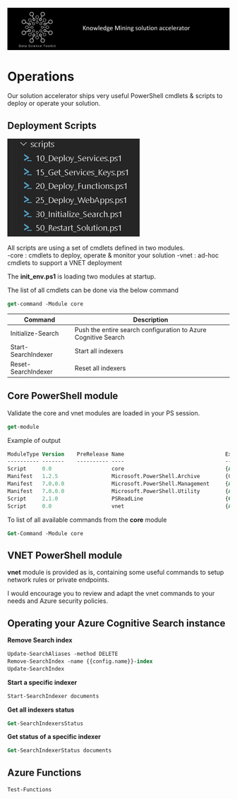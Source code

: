 ![banner](../media/banner.png)

# Operations

Our solution accelerator ships very useful PowerShell cmdlets & scripts to deploy or operate your solution.   

## Deployment Scripts 

![](media/deploy.png)

All scripts are using a set of cmdlets defined in two modules.  
-core : cmdlets to deploy, operate & monitor your solution
-vnet : ad-hoc cmdlets to support a VNET deployment

The __init_env.ps1__ is loading two modules at startup. 

The list of all cmdlets can be done via the below command 
```ps
get-command -Module core
```

| Command | Description |
|--|--|
| Initialize-Search | Push the entire search configuration to Azure Cognitive Search| 
| Start-SearchIndexer | Start all indexers |
| Reset-SearchIndexer | Reset all indexers |

## Core PowerShell module

Validate the core and vnet modules are loaded in your PS session. 

```ps
get-module
```
Example of output
```ps
ModuleType Version    PreRelease Name                                ExportedCommands
---------- -------    ---------- ----                                ----------------
Script     0.0                   core                                {Add-BlobRetryTag, Add-ExtendedParameters, Add-KeyVaultFun… 
Manifest   1.2.5                 Microsoft.PowerShell.Archive        {Compress-Archive, Expand-Archive}
Manifest   7.0.0.0               Microsoft.PowerShell.Management     {Add-Content, Clear-Content, Clear-Item, Clear-ItemPropert… 
Manifest   7.0.0.0               Microsoft.PowerShell.Utility        {Add-Member, Add-Type, Clear-Variable, Compare-Object…}     
Script     2.1.0                 PSReadLine                          {Get-PSReadLineKeyHandler, Get-PSReadLineOption, Remove-PS… 
Script     0.0                   vnet                                {Add-CognitiveSearchIps, Add-CognitiveSearchIpsToGateway, … 

```

To list of all available commands from the **core** module 

```ps
Get-Command -Module core
```

## VNET PowerShell module 

**vnet** module is provided as is, containing some useful commands to setup network rules or private endpoints.  

I would encourage you to review and adapt the vnet commands to your needs and Azure security policies.


## Operating your Azure Cognitive Search instance

**Remove Search index**

```ps
Update-SearchAliases -method DELETE
Remove-SearchIndex -name {{config.name}}-index
Update-SearchIndex
```

**Start a specific indexer** 

```ps
Start-SearchIndexer documents
```

**Get all indexers status**

```ps
Get-SearchIndexersStatus
```

**Get status of a specific indexer**

```ps
Get-SearchIndexerStatus documents
```

## Azure Functions 

```ps
Test-Functions
```


